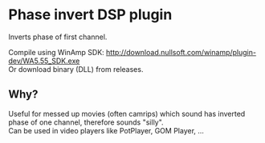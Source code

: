 # Phase invert DSP plugin

Inverts phase of first channel. 

Compile using WinAmp SDK: http://download.nullsoft.com/winamp/plugin-dev/WA5.55_SDK.exe  
Or download binary (DLL) from releases.

## Why?
Useful for messed up movies (often camrips) which sound has inverted phase of one channel, therefore sounds "silly".  
Can be used in video players like PotPlayer, GOM Player, ...
